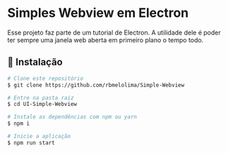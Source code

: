 # Simples Webview em Electron
Esse projeto faz parte de um tutorial de Electron. A utilidade dele é poder ter sempre uma janela web aberta em primeiro plano o tempo todo. 

## :hammer: Instalação
```bash
# Clone este repositório
$ git clone https://github.com/rbmelolima/Simple-Webview

# Entre na pasta raiz
$ cd UI-Simple-Webview

# Instale as dependências com npm ou yarn
$ npm i

# Inicie a aplicação
$ npm run start
```